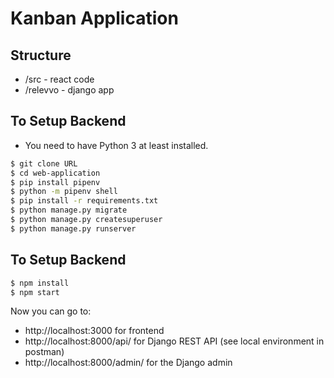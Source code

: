 # Kanban Application

## Structure

- /src - react code
- /relevvo - django app

## To Setup Backend

- You need to have Python 3 at least installed.

```sh
$ git clone URL
$ cd web-application
$ pip install pipenv
$ python -m pipenv shell
$ pip install -r requirements.txt
$ python manage.py migrate
$ python manage.py createsuperuser
$ python manage.py runserver
```

## To Setup Backend

```sh
$ npm install
$ npm start
```

Now you can go to:

- http://localhost:3000 for frontend
- http://localhost:8000/api/ for Django REST API (see local environment in postman)
- http://localhost:8000/admin/ for the Django admin
